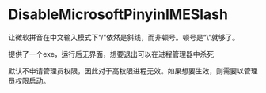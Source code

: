 # DisableMicrosoftPinyinIMESlash
让微软拼音在中文输入模式下“/”依然是斜线，而非顿号。顿号是“\”就够了。

提供了一个exe，运行后无界面，想要退出可以在进程管理器中杀死

默认不申请管理员权限，因此对于高权限进程无效。如果想要生效，则需要以管理员权限启动。
